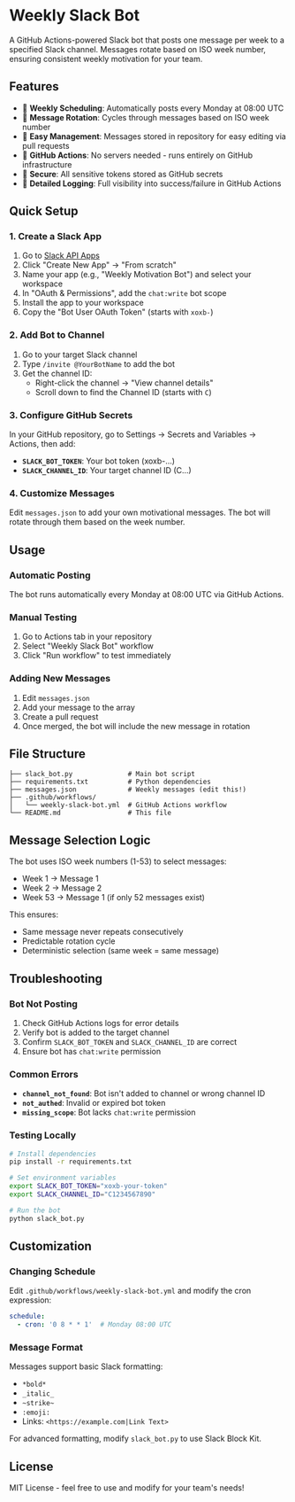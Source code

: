 # Weekly Slack Bot

A GitHub Actions-powered Slack bot that posts one message per week to a specified Slack channel. Messages rotate based on ISO week number, ensuring consistent weekly motivation for your team.

## Features

- 📅 **Weekly Scheduling**: Automatically posts every Monday at 08:00 UTC
- 🔄 **Message Rotation**: Cycles through messages based on ISO week number
- 🔧 **Easy Management**: Messages stored in repository for easy editing via pull requests
- 🚀 **GitHub Actions**: No servers needed - runs entirely on GitHub infrastructure
- 🔐 **Secure**: All sensitive tokens stored as GitHub secrets
- 📝 **Detailed Logging**: Full visibility into success/failure in GitHub Actions

## Quick Setup

### 1. Create a Slack App

1. Go to [Slack API Apps](https://api.slack.com/apps)
2. Click "Create New App" → "From scratch"
3. Name your app (e.g., "Weekly Motivation Bot") and select your workspace
4. In "OAuth & Permissions", add the `chat:write` bot scope
5. Install the app to your workspace
6. Copy the "Bot User OAuth Token" (starts with `xoxb-`)

### 2. Add Bot to Channel

1. Go to your target Slack channel
2. Type `/invite @YourBotName` to add the bot
3. Get the channel ID:
   - Right-click the channel → "View channel details"
   - Scroll down to find the Channel ID (starts with `C`)

### 3. Configure GitHub Secrets

In your GitHub repository, go to Settings → Secrets and Variables → Actions, then add:

- **`SLACK_BOT_TOKEN`**: Your bot token (xoxb-...)
- **`SLACK_CHANNEL_ID`**: Your target channel ID (C...)

### 4. Customize Messages

Edit `messages.json` to add your own motivational messages. The bot will rotate through them based on the week number.

## Usage

### Automatic Posting
The bot runs automatically every Monday at 08:00 UTC via GitHub Actions.

### Manual Testing
1. Go to Actions tab in your repository
2. Select "Weekly Slack Bot" workflow
3. Click "Run workflow" to test immediately

### Adding New Messages
1. Edit `messages.json` 
2. Add your message to the array
3. Create a pull request
4. Once merged, the bot will include the new message in rotation

## File Structure

```
├── slack_bot.py              # Main bot script
├── requirements.txt          # Python dependencies
├── messages.json             # Weekly messages (edit this!)
├── .github/workflows/
│   └── weekly-slack-bot.yml  # GitHub Actions workflow
└── README.md                 # This file
```

## Message Selection Logic

The bot uses ISO week numbers (1-53) to select messages:
- Week 1 → Message 1
- Week 2 → Message 2
- Week 53 → Message 1 (if only 52 messages exist)

This ensures:
- Same message never repeats consecutively
- Predictable rotation cycle
- Deterministic selection (same week = same message)

## Troubleshooting

### Bot Not Posting
1. Check GitHub Actions logs for error details
2. Verify bot is added to the target channel
3. Confirm `SLACK_BOT_TOKEN` and `SLACK_CHANNEL_ID` are correct
4. Ensure bot has `chat:write` permission

### Common Errors
- **`channel_not_found`**: Bot isn't added to channel or wrong channel ID
- **`not_authed`**: Invalid or expired bot token
- **`missing_scope`**: Bot lacks `chat:write` permission

### Testing Locally
```bash
# Install dependencies
pip install -r requirements.txt

# Set environment variables
export SLACK_BOT_TOKEN="xoxb-your-token"
export SLACK_CHANNEL_ID="C1234567890"

# Run the bot
python slack_bot.py
```

## Customization

### Changing Schedule
Edit `.github/workflows/weekly-slack-bot.yml` and modify the cron expression:
```yaml
schedule:
  - cron: '0 8 * * 1'  # Monday 08:00 UTC
```

### Message Format
Messages support basic Slack formatting:
- `*bold*`
- `_italic_`
- `~strike~`
- `:emoji:`
- Links: `<https://example.com|Link Text>`

For advanced formatting, modify `slack_bot.py` to use Slack Block Kit.

## License

MIT License - feel free to use and modify for your team's needs!
